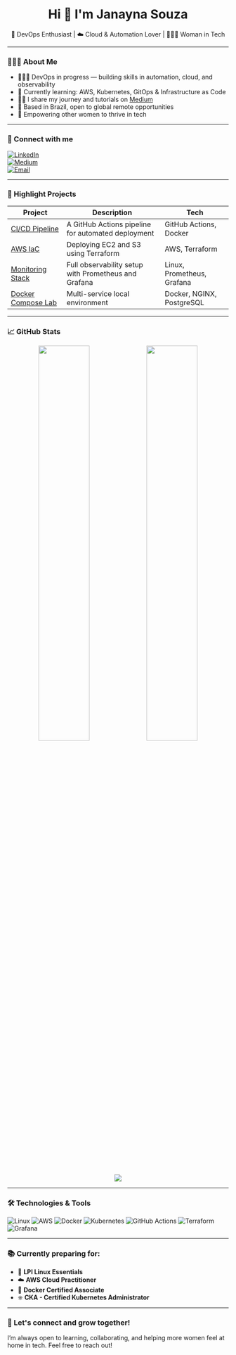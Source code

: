 <h1 align="center">Hi 👋 I'm Janayna Souza</h1>
<p align="center">
  🚀 DevOps Enthusiast | ☁️ Cloud & Automation Lover | 👩🏽‍💻 Woman in Tech
</p>

---

### 💁🏽‍♀️ About Me

- 👩🏽‍💻 DevOps in progress — building skills in automation, cloud, and observability
- 🌱 Currently learning: AWS, Kubernetes, GitOps & Infrastructure as Code
- ✍🏽 I share my journey and tutorials on [Medium](https://medium.com/@janaynasouza)
- 📍 Based in Brazil, open to global remote opportunities
- 💜 Empowering other women to thrive in tech

---

### 🔗 Connect with me

[![LinkedIn](https://img.shields.io/badge/LinkedIn-blue?logo=linkedin&logoColor=white)](https://linkedin.com/in/janasouzaj)  
[![Medium](https://img.shields.io/badge/Medium-000000?logo=medium&logoColor=white)](https://medium.com/@janaynasouza)  
[![Email](https://img.shields.io/badge/Email-D14836?logo=gmail&logoColor=white)](mailto:janasouzaj@gmail.com)

---

### 📌 Highlight Projects

| Project | Description | Tech |
|--------|-------------|------|
| [CI/CD Pipeline](https://github.com/janasouzaj/ci-cd-pipeline) | A GitHub Actions pipeline for automated deployment | GitHub Actions, Docker |
| [AWS IaC](https://github.com/janasouzaj/aws-infrastructure) | Deploying EC2 and S3 using Terraform | AWS, Terraform |
| [Monitoring Stack](https://github.com/janasouzaj/monitoring-stack) | Full observability setup with Prometheus and Grafana | Linux, Prometheus, Grafana |
| [Docker Compose Lab](https://github.com/janasouzaj/docker-compose-lab) | Multi-service local environment | Docker, NGINX, PostgreSQL |

---

### 📈 GitHub Stats

<p align="center">
  <img width="48%" src="https://github-readme-stats.vercel.app/api?username=janasouzaj&show_icons=true&theme=tokyonight" />
  <img width="48%" src="https://github-readme-streak-stats.herokuapp.com?user=janasouzaj&theme=tokyonight" />
</p>
<p align="center">
  <img src="https://github-readme-stats.vercel.app/api/top-langs/?username=janasouzaj&layout=compact&theme=tokyonight" />
</p>

---

### 🛠️ Technologies & Tools

![Linux](https://img.shields.io/badge/Linux-FCC624?logo=linux&logoColor=black)
![AWS](https://img.shields.io/badge/AWS-232F3E?logo=amazon-aws&logoColor=white)
![Docker](https://img.shields.io/badge/Docker-2496ED?logo=docker&logoColor=white)
![Kubernetes](https://img.shields.io/badge/Kubernetes-326CE5?logo=kubernetes&logoColor=white)
![GitHub Actions](https://img.shields.io/badge/GitHub_Actions-2088FF?logo=github-actions&logoColor=white)
![Terraform](https://img.shields.io/badge/Terraform-623CE4?logo=terraform&logoColor=white)
![Grafana](https://img.shields.io/badge/Grafana-F46800?logo=grafana&logoColor=white)

---

### 📚 Currently preparing for:

- 🧪 **LPI Linux Essentials**
- ☁️ **AWS Cloud Practitioner**
- 🐳 **Docker Certified Associate**
- ⎈ **CKA - Certified Kubernetes Administrator**

---

### 💬 Let's connect and grow together!

I’m always open to learning, collaborating, and helping more women feel at home in tech. Feel free to reach out!
